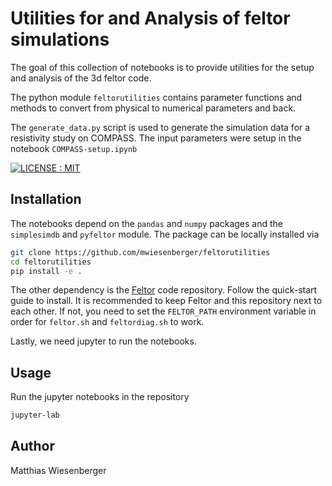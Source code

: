 # Utilities for and Analysis of feltor simulations

The goal of this collection of notebooks is to provide utilities for the setup
and analysis of the 3d feltor code.

The python module `feltorutilities` contains parameter functions and methods to
convert from physical to numerical parameters and back.

The `generate_data.py` script is used to generate the simulation data for a
resistivity study on COMPASS.  The input parameters were setup in the notebook
`COMPASS-setup.ipynb`


[![LICENSE : MIT](https://img.shields.io/badge/License-MIT-yellow.svg)](https://opensource.org/licenses/MIT)

## Installation

The notebooks depend on the `pandas` and `numpy` packages and the `simplesimdb` and `pyfeltor` module. The
package can be locally installed via
```bash
git clone https://github.com/mwiesenberger/feltorutilities
cd feltorutilities
pip install -e .
```

The other dependency is the [Feltor](https://github.com/feltor-dev/feltor) code repository.
Follow the quick-start guide to install.
It is recommended to keep Feltor and this repository next to each other.
If not, you need to set the `FELTOR_PATH` environment variable in order for
`feltor.sh` and `feltordiag.sh` to work.

Lastly, we need jupyter to run the notebooks.

## Usage
Run the jupyter notebooks in the repository
```bash
jupyter-lab
```
## Author
Matthias Wiesenberger
